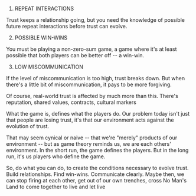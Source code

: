 1. REPEAT INTERACTIONS

Trust keeps a relationship going, but you need the knowledge of possible future repeat interactions before trust can evolve. 

2. POSSIBLE WIN-WINS 

You must be playing a non-zero-sum game, a game where it's at least possible that both players can be better off -- a win-win.

3. LOW MISCOMMUNICATION 

If the level of miscommunication is too high, trust breaks down. But when there's a little bit of miscommunication, it pays to be more forgiving.

Of course, real-world trust is affected by much more than this. There's reputation, shared values, contracts, cultural markers

What the game is, defines what the players do.
Our problem today isn't just that people are losing trust,
it's that our environment acts against the evolution of trust. 

That may seem cynical or naive -- that we're "merely" products of our environment -- but as game theory reminds us, we are each others' environment. In the short run, the game defines the players. But in the long run, it's us players who define the game. 

So, do what you can do, to create the conditions necessary to evolve trust. Build relationships. Find win-wins. Communicate clearly. Maybe then, we can stop firing at each other, get out of our own trenches, cross No Man's Land to come together to live and let live
